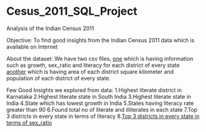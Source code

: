 # Cesus_2011_SQL_Project
Analysis of the Indian Census 2011

Objective: To find good insights from the Indian Census 2011 data which is available on Internet

About the dataset: We have two csv files, [one](https://github.com/karthikdoijode/Cesus_2011_SQL_Project/blob/main/Dataset1_CSV%20.csv) which is having information such as growth, sex_ratio and literacy for each district of every state
[another]() which is having area of each district square kilometer and population of each district of every state.

Few Good Insights we explored from data:
1.Highest literate district in Karnataka
2.Highest literate state in South India
3.Highest literate state in India
4.State which has lowest growth in India
5.States having literacy rate greater than 90
6.Found total no of literate and illiterates in each state
7.Top 3 districts in every state in terms of literacy
8.[Top 3 districts in every state in terms of sex_ratio]()
